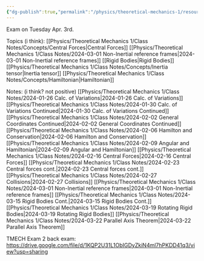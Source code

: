 ```yaml
---
{"dg-publish":true,"permalink":"/physics/theoretical-mechanics-1/resources/theoretical-mechanics-exam-2-resources/"}
---
```


Exam on Tuesday Apr. 3rd. 

Topics (i think): 
[[Physics/Theoretical Mechanics 1/Class Notes/Concepts/Central Forces\|Central Forces]]
[[Physics/Theoretical Mechanics 1/Class Notes/2024-03-01 Non-Inertial reference frames\|2024-03-01 Non-Inertial reference frames]]
[[Rigid Bodies\|Rigid Bodies]]
[[Physics/Theoretical Mechanics 1/Class Notes/Concepts/Inertia tensor\|Inertia tensor]]
[[Physics/Theoretical Mechanics 1/Class Notes/Concepts/Hamiltonian\|Hamiltonian]]

Notes: (i think? not positive)
[[Physics/Theoretical Mechanics 1/Class Notes/2024-01-26 Calc. of Variations\|2024-01-26 Calc. of Variations]]
[[Physics/Theoretical Mechanics 1/Class Notes/2024-01-30 Calc. of Variations Continued\|2024-01-30 Calc. of Variations Continued]]
[[Physics/Theoretical Mechanics 1/Class Notes/2024-02-02 General Coordinates Continued\|2024-02-02 General Coordinates Continued]]
[[Physics/Theoretical Mechanics 1/Class Notes/2024-02-06 Hamilton and Conservation\|2024-02-06 Hamilton and Conservation]]
[[Physics/Theoretical Mechanics 1/Class Notes/2024-02-09 Angular and Hamiltonian\|2024-02-09 Angular and Hamiltonian]]
[[Physics/Theoretical Mechanics 1/Class Notes/2024-02-16 Central Forces\|2024-02-16 Central Forces]]
[[Physics/Theoretical Mechanics 1/Class Notes/2024-02-23 Central forces cont.\|2024-02-23 Central forces cont.]]
[[Physics/Theoretical Mechanics 1/Class Notes/2024-02-27 Collisions\|2024-02-27 Collisions]]
[[Physics/Theoretical Mechanics 1/Class Notes/2024-03-01 Non-Inertial reference frames\|2024-03-01 Non-Inertial reference frames]]
[[Physics/Theoretical Mechanics 1/Class Notes/2024-03-15 Rigid Bodies Cont.\|2024-03-15 Rigid Bodies Cont.]]
[[Physics/Theoretical Mechanics 1/Class Notes/2024-03-19 Rotating Rigid Bodies\|2024-03-19 Rotating Rigid Bodies]]
[[Physics/Theoretical Mechanics 1/Class Notes/2024-03-22 Parallel Axis Theorem\|2024-03-22 Parallel Axis Theorem]]

TMECH Exam 2 back exam:
https://drive.google.com/file/d/1KQP2U31L1ObIGDyZkiN4ml7hPKDD41q3/view?usp=sharing